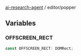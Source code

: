 [ai-research-agent](../index.md) / editor/popper

## Variables

### OFFSCREEN\_RECT

```ts
const OFFSCREEN_RECT: DOMRect;
```

